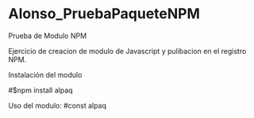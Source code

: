 # Alonso_PruebaPaqueteNPM
Prueba de Modulo NPM

Ejercicio de creacion de modulo de Javascript y pulibacion en el registro NPM.

Instalación del modulo

#$npm install alpaq


Uso del modulo:
#const alpaq
